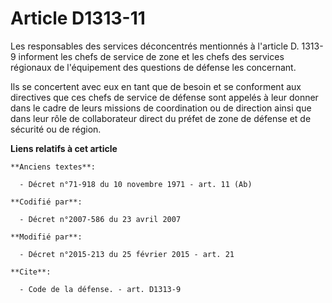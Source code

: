 # Article D1313-11

Les responsables des services déconcentrés mentionnés à l'article D. 1313-9 informent les chefs de service de zone et les
chefs des services régionaux de l'équipement des questions de défense les concernant. 

Ils se concertent avec eux en tant que de besoin et se conforment aux directives que ces chefs de service de défense sont
appelés à leur donner dans le cadre de leurs missions de coordination ou de direction ainsi que dans leur rôle de
collaborateur direct du  préfet de zone de défense et de sécurité  ou de région.

**Liens relatifs à cet article**

	**Anciens textes**:

	  - Décret n°71-918 du 10 novembre 1971 - art. 11 (Ab)

	**Codifié par**:

	  - Décret n°2007-586 du 23 avril 2007

	**Modifié par**:

	  - Décret n°2015-213 du 25 février 2015 - art. 21

	**Cite**:

	  - Code de la défense. - art. D1313-9
